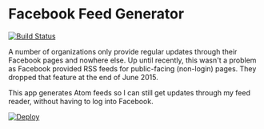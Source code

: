 # Facebook Feed Generator
[![Build Status](https://travis-ci.com/irfancharania/fb-feed-gen.svg?branch=master)](https://travis-ci.com/irfancharania/fb-feed-gen.svg?branch=master)

A number of organizations only provide regular updates through their Facebook pages and nowhere else. Up until recently, this wasn't a problem as Facebook provided RSS feeds for public-facing (non-login) pages. They dropped that feature at the end of June 2015.

This app generates Atom feeds so I can still get updates through my feed reader, without having to log into Facebook.

[![Deploy](https://www.herokucdn.com/deploy/button.png)](https://heroku.com/deploy)